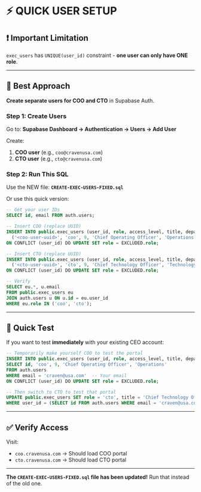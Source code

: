 # ⚡ QUICK USER SETUP

## ❗ **Important Limitation**

`exec_users` has `UNIQUE(user_id)` constraint - **one user can only have ONE role**.

---

## 🎯 **Best Approach**

**Create separate users for COO and CTO** in Supabase Auth.

### **Step 1: Create Users**

Go to: **Supabase Dashboard → Authentication → Users → Add User**

Create:
1. **COO user** (e.g., `coo@cravenusa.com`)
2. **CTO user** (e.g., `cto@cravenusa.com`)

### **Step 2: Run This SQL**

Use the NEW file: **`CREATE-EXEC-USERS-FIXED.sql`**

Or use this quick version:

```sql
-- Get your user IDs
SELECT id, email FROM auth.users;

-- Insert COO (replace UUID)
INSERT INTO public.exec_users (user_id, role, access_level, title, department) VALUES
  ('<coo-user-uuid>', 'coo', 9, 'Chief Operating Officer', 'Operations')
ON CONFLICT (user_id) DO UPDATE SET role = EXCLUDED.role;

-- Insert CTO (replace UUID)
INSERT INTO public.exec_users (user_id, role, access_level, title, department) VALUES
  ('<cto-user-uuid>', 'cto', 9, 'Chief Technology Officer', 'Technology')
ON CONFLICT (user_id) DO UPDATE SET role = EXCLUDED.role;

-- Verify
SELECT eu.*, u.email 
FROM public.exec_users eu
JOIN auth.users u ON u.id = eu.user_id
WHERE eu.role IN ('coo', 'cto');
```

---

## 🚀 **Quick Test**

If you want to test **immediately** with your existing CEO account:

```sql
-- Temporarily make yourself COO to test the portal
INSERT INTO public.exec_users (user_id, role, access_level, title, department) 
SELECT id, 'coo', 9, 'Chief Operating Officer', 'Operations'
FROM auth.users 
WHERE email = 'craven@usa.com'  -- Your email
ON CONFLICT (user_id) DO UPDATE SET role = EXCLUDED.role;

-- Then switch to CTO to test that portal
UPDATE public.exec_users SET role = 'cto', title = 'Chief Technology Officer', department = 'Technology'
WHERE user_id = (SELECT id FROM auth.users WHERE email = 'craven@usa.com');
```

---

## ✅ **Verify Access**

Visit:
- `coo.cravenusa.com` → Should load COO portal
- `cto.cravenusa.com` → Should load CTO portal

---

**The `CREATE-EXEC-USERS-FIXED.sql` file has been updated!** Run that instead of the old one.

